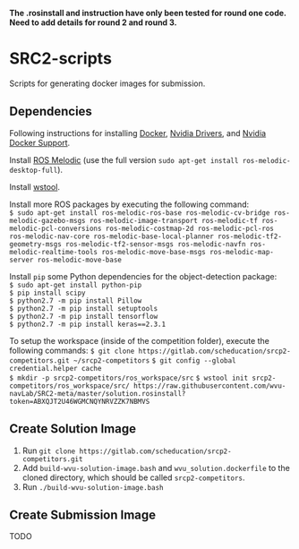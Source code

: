**The .rosinstall and instruction have only been tested for round one code. Need to add details for round 2 and round 3.**

# SRC2-scripts
Scripts for generating docker images for submission.  
  
## Dependencies
Following instructions for installing [Docker](https://gitlab.com/scheducation/srcp2-competitors/-/wikis/Documentation/Install-Run/Install-Docker), [Nvidia Drivers](https://gitlab.com/scheducation/srcp2-competitors/-/wikis/Documentation/Install-Run/Install-Nvidia-Driver), and [Nvidia Docker Support](https://gitlab.com/scheducation/srcp2-competitors/-/wikis/Documentation/Install-Run/Install-Nvidia-Docker-Support).  

Install [ROS Melodic](http://wiki.ros.org/melodic/Installation/Ubuntu) (use the full version `sudo apt-get install ros-melodic-desktop-full`).
  
Install [wstool](http://wiki.ros.org/wstool).  

Install more ROS packages by executing the following command:  
`$ sudo apt-get install ros-melodic-ros-base ros-melodic-cv-bridge ros-melodic-gazebo-msgs ros-melodic-image-transport ros-melodic-tf ros-melodic-pcl-conversions ros-melodic-costmap-2d ros-melodic-pcl-ros ros-melodic-nav-core ros-melodic-base-local-planner ros-melodic-tf2-geometry-msgs ros-melodic-tf2-sensor-msgs ros-melodic-navfn ros-melodic-realtime-tools ros-melodic-move-base-msgs ros-melodic-map-server ros-melodic-move-base`  
  
Install `pip` some Python dependencies for the object-detection package:  
`$ sudo apt-get install python-pip`  
`$ pip install scipy`  
`$ python2.7 -m pip install Pillow`  
`$ python2.7 -m pip install setuptools`  
`$ python2.7 -m pip install tensorflow`  
`$ python2.7 -m pip install keras==2.3.1`  

To setup the workspace (inside of the competition folder), execute the following commands:
`$ git clone https://gitlab.com/scheducation/srcp2-competitors.git ~/srcp2-competitors`
`$ git config --global credential.helper cache`  
`$ mkdir -p srcp2-competitors/ros_workspace/src`
`$ wstool init srcp2-competitors/ros_workspace/src/ https://raw.githubusercontent.com/wvu-navLab/SRC2-meta/master/solution.rosinstall?token=ABXQJT2U46WGMCNQYNRVZZK7NBMVS`
  
## Create Solution Image   
1) Run `git clone https://gitlab.com/scheducation/srcp2-competitors.git`  
2) Add `build-wvu-solution-image.bash` and `wvu_solution.dockerfile` to the cloned directory, which should be called `srcp2-competitors`.  
3) Run `./build-wvu-solution-image.bash`
  
## Create Submission Image  
TODO  
